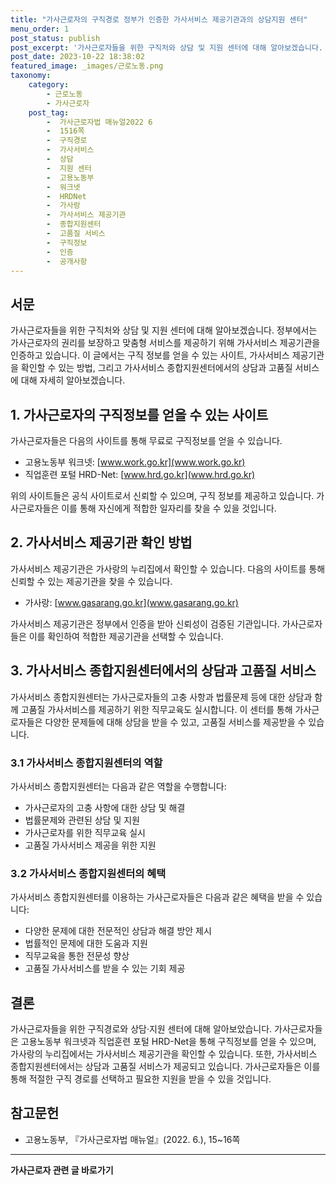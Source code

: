 ```yaml
---
title: "가사근로자의 구직경로 정부가 인증한 가사서비스 제공기관과의 상담지원 센터"
menu_order: 1
post_status: publish
post_excerpt: '가사근로자들을 위한 구직처와 상담 및 지원 센터에 대해 알아보겠습니다. 정부에서는 가사근로자의 권리를 보장하고 맞춤형 서비스를 제공하기 위해 가사서비스 제공기관을 인증하고 있습니다. 이 글에서는 구직 정보를 얻을 수 있는 사이트, 가사서비스 제공기관을 확인할 수 있는 방법, 그리고 가사서비스 종합지원센터에서의 상담과 고품질 서비스에 대해 자세히 알아보겠습니다.'
post_date: 2023-10-22 18:38:02
featured_image: _images/근로노동.png
taxonomy:
    category:
        - 근로노동
        - 가사근로자
    post_tag:
        -  가사근로자법 매뉴얼2022 6
        -  1516쪽
        -  구직경로
        -  가사서비스
        -  상담
        -  지원 센터
        -  고용노동부
        -  워크넷
        -  HRDNet
        -  가사랑
        -  가사서비스 제공기관
        -  종합지원센터
        -  고품질 서비스
        -  구직정보
        -  인증
        -  공개사항
---
```



## 서문
가사근로자들을 위한 구직처와 상담 및 지원 센터에 대해 알아보겠습니다. 정부에서는 가사근로자의 권리를 보장하고 맞춤형 서비스를 제공하기 위해 가사서비스 제공기관을 인증하고 있습니다. 이 글에서는 구직 정보를 얻을 수 있는 사이트, 가사서비스 제공기관을 확인할 수 있는 방법, 그리고 가사서비스 종합지원센터에서의 상담과 고품질 서비스에 대해 자세히 알아보겠습니다.

## 1. 가사근로자의 구직정보를 얻을 수 있는 사이트
가사근로자들은 다음의 사이트를 통해 무료로 구직정보를 얻을 수 있습니다.
- 고용노동부 워크넷: [www.work.go.kr](www.work.go.kr)
- 직업훈련 포털 HRD-Net: [www.hrd.go.kr](www.hrd.go.kr)

위의 사이트들은 공식 사이트로서 신뢰할 수 있으며, 구직 정보를 제공하고 있습니다. 가사근로자들은 이를 통해 자신에게 적합한 일자리를 찾을 수 있을 것입니다.

## 2. 가사서비스 제공기관 확인 방법
가사서비스 제공기관은 가사랑의 누리집에서 확인할 수 있습니다. 다음의 사이트를 통해 신뢰할 수 있는 제공기관을 찾을 수 있습니다.
- 가사랑: [www.gasarang.go.kr](www.gasarang.go.kr)

가사서비스 제공기관은 정부에서 인증을 받아 신뢰성이 검증된 기관입니다. 가사근로자들은 이를 확인하여 적합한 제공기관을 선택할 수 있습니다.

## 3. 가사서비스 종합지원센터에서의 상담과 고품질 서비스
가사서비스 종합지원센터는 가사근로자들의 고충 사항과 법률문제 등에 대한 상담과 함께 고품질 가사서비스를 제공하기 위한 직무교육도 실시합니다. 이 센터를 통해 가사근로자들은 다양한 문제들에 대해 상담을 받을 수 있고, 고품질 서비스를 제공받을 수 있습니다.

### 3.1 가사서비스 종합지원센터의 역할
가사서비스 종합지원센터는 다음과 같은 역할을 수행합니다:
- 가사근로자의 고충 사항에 대한 상담 및 해결
- 법률문제와 관련된 상담 및 지원
- 가사근로자를 위한 직무교육 실시
- 고품질 가사서비스 제공을 위한 지원

### 3.2 가사서비스 종합지원센터의 혜택
가사서비스 종합지원센터를 이용하는 가사근로자들은 다음과 같은 혜택을 받을 수 있습니다:
- 다양한 문제에 대한 전문적인 상담과 해결 방안 제시
- 법률적인 문제에 대한 도움과 지원
- 직무교육을 통한 전문성 향상
- 고품질 가사서비스를 받을 수 있는 기회 제공

## 결론
가사근로자들을 위한 구직경로와 상담·지원 센터에 대해 알아보았습니다. 가사근로자들은 고용노동부 워크넷과 직업훈련 포털 HRD-Net을 통해 구직정보를 얻을 수 있으며, 가사랑의 누리집에서는 가사서비스 제공기관을 확인할 수 있습니다. 또한, 가사서비스 종합지원센터에서는 상담과 고품질 서비스가 제공되고 있습니다. 가사근로자들은 이를 통해 적절한 구직 경로를 선택하고 필요한 지원을 받을 수 있을 것입니다.

## 참고문헌
- 고용노동부, 『가사근로자법 매뉴얼』(2022. 6.), 15~16쪽
<!-- wp:separator -->
<hr class="wp-block-separator has-alpha-channel-opacity"/>
<!-- /wp:separator -->

<!-- wp:group {"backgroundColor":"base","layout":{"type":"constrained"}} -->
<div class="wp-block-group has-base-background-color has-background"><!-- wp:paragraph {"align":"center","fontSize":"medium"} -->
<p class="has-text-align-center has-large-font-size"><strong>가사근로자 관련 글 바로가기</strong></p>
<!-- /wp:paragraph -->


<!-- wp:latest-posts
{"categories":[{"id":9531,"count":19,"description":"","link":"https://uknowlaw.com/category/%ea%b0%80%ec%82%ac%ea%b7%bc%eb%a1%9c%ec%9e%90/","name":"가사근로자","slug":"가사근로자","taxonomy":"category","parent":0,"meta":[],"_links":{"self":[{"href":"https://uknowlaw.com/wp-json/wp/v2/categories/9531"}],"collection":[{"href":"https://uknowlaw.com/wp-json/wp/v2/categories"}],"about":[{"href":"https://uknowlaw.com/wp-json/wp/v2/taxonomies/category"}],"wp:post_type":[{"href":"https://uknowlaw.com/wp-json/wp/v2/posts?categories=9531"}],"curies":[{"name":"wp","href":"https://api.w.org/{rel}","templated":true}]}}],"postsToShow":100,"excerptLength":28,"postLayout":"grid","columns":2,"featuredImageAlign":"left","featuredImageSizeSlug":"large","fontSize":"small"} /--></div>
<!-- /wp:group -->